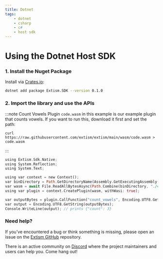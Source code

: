 ```yaml
---
title: Dotnet
tags:
    - dotnet
    - csharp
    - c#
    - host sdk
---
```


# Using the Dotnet Host SDK

### 1. Install the Nuget Package

Install via [Crates.io](https://crates.io/):

```sh
dotnet add package Extism.SDK --version 0.1.0
```

### 2. Import the library and use the APIs

:::note Count Vowels Plugin
`code.wasm` in this example is our example plugin that counts vowels. If you want to run this, download it first and set the path:

```
curl https://raw.githubusercontent.com/extism/extism/main/wasm/code.wasm > code.wasm
```
:::

```rust title=Program.cs
using Extism.Sdk.Native;
using System.Reflection;
using System.Text;

using var context = new Context();
var binDirectory = Path.GetDirectoryName(Assembly.GetExecutingAssembly().Location)!;
var wasm = await File.ReadAllBytesAsync(Path.Combine(binDirectory, "./code.wasm"));
using var plugin = context.CreatePlugin(wasm, withWasi: true);

var outputBytes = plugin.CallFunction("count_vowels", Encoding.UTF8.GetBytes("Hello World!"));
var output = Encoding.UTF8.GetString(outputBytes);
Console.WriteLine(output); // prints {"count": 3}
```

### Need help?

If you've encountered a bug or think something is missing, please open an issue on the [Extism GitHub](https://github.com/extism/extism) repository.

There is an active community on [Discord](https://discord.gg/cx3usBCWnc) where the project maintainers and users can help you. Come hang out!

